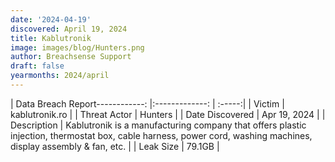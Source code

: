 ```yaml
---
date: '2024-04-19'
discovered: April 19, 2024
title: Kablutronik
image: images/blog/Hunters.png
author: Breachsense Support
draft: false
yearmonths: 2024/april
---
```


| Data Breach Report------------:     |:-------------:    | :-----:|
| Victim      | kablutronik.ro      | 
| Threat Actor      | Hunters      | 
| Date Discovered      | Apr 19, 2024      | 
| Description      | Kablutronik is a manufacturing company that offers plastic injection, thermostat box, cable harness, power cord, washing machines, display assembly & fan, etc.      | 
| Leak Size      | 79.1GB      | 

